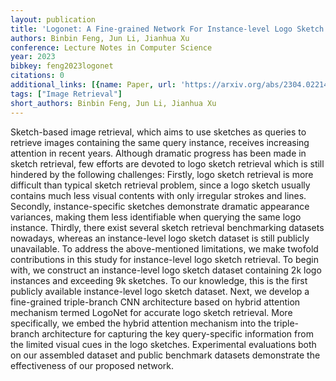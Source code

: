 ```yaml
---
layout: publication
title: 'Logonet: A Fine-grained Network For Instance-level Logo Sketch Retrieval'
authors: Binbin Feng, Jun Li, Jianhua Xu
conference: Lecture Notes in Computer Science
year: 2023
bibkey: feng2023logonet
citations: 0
additional_links: [{name: Paper, url: 'https://arxiv.org/abs/2304.02214'}]
tags: ["Image Retrieval"]
short_authors: Binbin Feng, Jun Li, Jianhua Xu
---
```

Sketch-based image retrieval, which aims to use sketches as queries to
retrieve images containing the same query instance, receives increasing
attention in recent years. Although dramatic progress has been made in sketch
retrieval, few efforts are devoted to logo sketch retrieval which is still
hindered by the following challenges: Firstly, logo sketch retrieval is more
difficult than typical sketch retrieval problem, since a logo sketch usually
contains much less visual contents with only irregular strokes and lines.
Secondly, instance-specific sketches demonstrate dramatic appearance variances,
making them less identifiable when querying the same logo instance. Thirdly,
there exist several sketch retrieval benchmarking datasets nowadays, whereas an
instance-level logo sketch dataset is still publicly unavailable. To address
the above-mentioned limitations, we make twofold contributions in this study
for instance-level logo sketch retrieval. To begin with, we construct an
instance-level logo sketch dataset containing 2k logo instances and exceeding
9k sketches. To our knowledge, this is the first publicly available
instance-level logo sketch dataset. Next, we develop a fine-grained
triple-branch CNN architecture based on hybrid attention mechanism termed
LogoNet for accurate logo sketch retrieval. More specifically, we embed the
hybrid attention mechanism into the triple-branch architecture for capturing
the key query-specific information from the limited visual cues in the logo
sketches. Experimental evaluations both on our assembled dataset and public
benchmark datasets demonstrate the effectiveness of our proposed network.